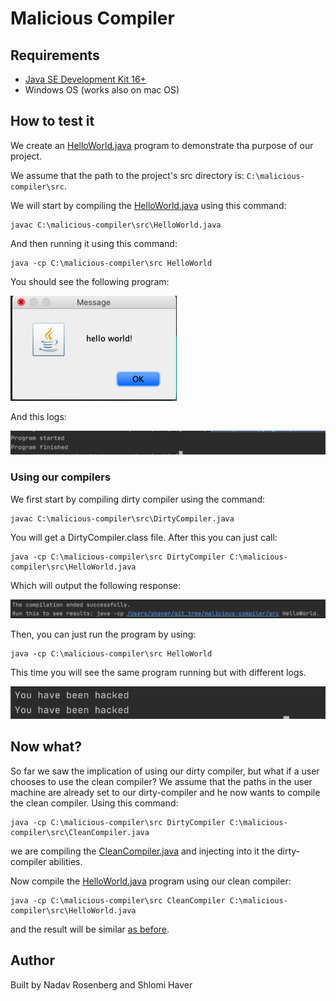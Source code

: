 # Malicious Compiler

## Requirements

* [Java SE Development Kit 16+](https://www.oracle.com/java/technologies/javase-jdk16-downloads.html)
* Windows OS (works also on mac OS)

## How to test it

We create an [HelloWorld.java](src/HelloWorld.java) program to demonstrate tha purpose of our project.

We assume that the path to the project's src directory is: `C:\malicious-compiler\src`.

We will start by compiling the [HelloWorld.java](src/HelloWorld.java) using this command:

```
javac C:\malicious-compiler\src\HelloWorld.java
```

And then running it using this command:

```
java -cp C:\malicious-compiler\src HelloWorld
```

You should see the following program:

![program_normal](./screenshots/hello_world_program_normal.png)

And this logs:

![program_normal_logs](./screenshots/hello_world_program_normal_logs.png)

### Using our compilers
We first start by compiling dirty compiler using the command: 

```
javac C:\malicious-compiler\src\DirtyCompiler.java
```

You will get a DirtyCompiler.class file. After this you can just call:
```
java -cp C:\malicious-compiler\src DirtyCompiler C:\malicious-compiler\src\HelloWorld.java
```

Which will output the following response:

![dirty_compiler_hello_world](./screenshots/dirty_compiler_hello_world.png)

Then, you can just run the program by using:
```
java -cp C:\malicious-compiler\src HelloWorld
```

This time you will see the same program running but with different logs.

![hello_world_dirty_logs](./screenshots/hello_world_dirty_logs.png)

## Now what?

So far we saw the implication of using our dirty compiler, but what if a user chooses to use the clean compiler?
We assume that the paths in the user machine are already set to our dirty-compiler and he now wants to compile the clean compiler.
Using this command:

```
java -cp C:\malicious-compiler\src DirtyCompiler C:\malicious-compiler\src\CleanCompiler.java
```
we are compiling the [CleanCompiler.java](src/CleanCompiler.java) and injecting into it the dirty-compiler abilities.

Now compile the [HelloWorld.java](src/HelloWorld.java) program using our clean compiler:

```
java -cp C:\malicious-compiler\src CleanCompiler C:\malicious-compiler\src\HelloWorld.java
```

and the result will be similar [as before](#using-our-compilers).


## Author
Built by Nadav Rosenberg and Shlomi Haver
